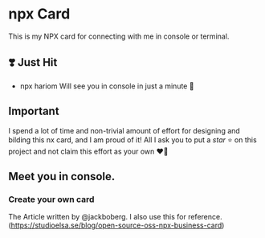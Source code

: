 # npx Card
This is my  NPX card for connecting with me in console or terminal.

## :heavy_heart_exclamation: Just Hit
  - npx hariom
 Will see you in console in just a minute :eyes:

## Important
I spend a lot of time and non-trivial amount of effort for designing and bilding this nx card, and I am proud of it! All I ask you to put a *star* :star: on this project and not claim this effort as your own :heart_on_fire:

## Meet you in console.

### Create your own card
The Article written by @jackboberg. I also use this for reference. (https://studioelsa.se/blog/open-source-oss-npx-business-card)